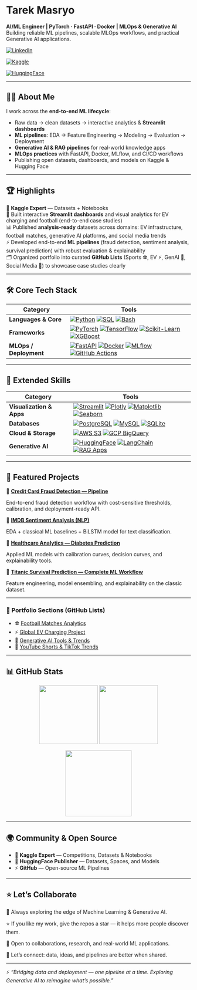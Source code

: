 # Tarek Masryo  

**AI/ML Engineer | PyTorch · FastAPI · Docker | MLOps & Generative AI**  
Building reliable ML pipelines, scalable MLOps workflows, and practical Generative AI applications.  

[![LinkedIn](https://img.shields.io/badge/LinkedIn-Profile-0A66C2?logo=linkedin&logoColor=white&style=for-the-badge)](https://www.linkedin.com/in/tarek-elmasry-4bb252263/)

[![Kaggle](https://img.shields.io/badge/Kaggle-Expert-20BEFF?logo=kaggle&logoColor=white&style=for-the-badge)](https://www.kaggle.com/tarekmasryo)

[![HuggingFace](https://img.shields.io/badge/HuggingFace-Spaces-FFD21E?logo=huggingface&logoColor=000000&style=for-the-badge)](https://huggingface.co/TarekMasryo)


---

## 🧑‍💻 About Me  

I work across the **end-to-end ML lifecycle**:  
- Raw data → clean datasets → interactive analytics & **Streamlit dashboards**  
- **ML pipelines**: EDA → Feature Engineering → Modeling → Evaluation → Deployment  
- **Generative AI & RAG pipelines** for real-world knowledge apps  
- **MLOps practices** with FastAPI, Docker, MLflow, and CI/CD workflows  
- Publishing open datasets, dashboards, and models on Kaggle & Hugging Face  

---

## 🏆 Highlights  

🏅 **Kaggle Expert** — Datasets + Notebooks  
🚀 Built interactive **Streamlit dashboards** and visual analytics for EV charging and football (end-to-end case studies)  
📊 Published **analysis-ready** datasets across domains: EV infrastructure, football matches, generative AI platforms, and social media trends  
⚡ Developed end-to-end **ML pipelines** (fraud detection, sentiment analysis, survival prediction) with robust evaluation & explainability  
🗂️ Organized portfolio into curated **GitHub Lists** (Sports ⚽, EV ⚡, GenAI 🤖, Social Media 📱) to showcase case studies clearly  

---

## 🛠️ Core Tech Stack  

| **Category** | **Tools** |
|--------------|-----------|
| **Languages & Core** | [![Python](https://img.shields.io/badge/Python-3776AB?logo=python&logoColor=white)](https://www.python.org/) [![SQL](https://img.shields.io/badge/SQL-336791?logo=postgresql&logoColor=white)](https://www.postgresql.org/) [![Bash](https://img.shields.io/badge/Bash-121011?logo=gnu-bash&logoColor=white)](https://www.gnu.org/software/bash/) |
| **Frameworks** | [![PyTorch](https://img.shields.io/badge/PyTorch-EE4C2C?logo=pytorch&logoColor=white)](https://pytorch.org/) [![TensorFlow](https://img.shields.io/badge/TensorFlow-FF6F00?logo=tensorflow&logoColor=white)](https://www.tensorflow.org/) [![Scikit-Learn](https://img.shields.io/badge/Scikit--Learn-F7931E?logo=scikit-learn&logoColor=white)](https://scikit-learn.org/stable/) [![XGBoost](https://img.shields.io/badge/XGBoost-EB5B29?logo=xgboost&logoColor=white)](https://xgboost.ai/) |
| **MLOps / Deployment** | [![FastAPI](https://img.shields.io/badge/FastAPI-009688?logo=fastapi&logoColor=white)](https://fastapi.tiangolo.com/) [![Docker](https://img.shields.io/badge/Docker-2496ED?logo=docker&logoColor=white)](https://www.docker.com/) [![MLflow](https://img.shields.io/badge/MLflow-0194E2?logo=mlflow&logoColor=white)](https://mlflow.org/) [![GitHub Actions](https://img.shields.io/badge/GitHub%20Actions-2088FF?logo=githubactions&logoColor=white)](https://docs.github.com/en/actions) |

---

## 🔧 Extended Skills  

| **Category** | **Tools** |
|--------------|-----------|
| **Visualization & Apps** | [![Streamlit](https://img.shields.io/badge/Streamlit-FF4B4B?logo=streamlit&logoColor=white)](https://streamlit.io/) [![Plotly](https://img.shields.io/badge/Plotly-3F4F75?logo=plotly&logoColor=white)](https://plotly.com/) [![Matplotlib](https://img.shields.io/badge/Matplotlib-005C5C?logo=python&logoColor=white)](https://matplotlib.org/) [![Seaborn](https://img.shields.io/badge/Seaborn-6A5ACD?logo=python&logoColor=white)](https://seaborn.pydata.org/) |
| **Databases** | [![PostgreSQL](https://img.shields.io/badge/PostgreSQL-336791?logo=postgresql&logoColor=white)](https://www.postgresql.org/) [![MySQL](https://img.shields.io/badge/MySQL-4479A1?logo=mysql&logoColor=white)](https://www.mysql.com/) [![SQLite](https://img.shields.io/badge/SQLite-003B57?logo=sqlite&logoColor=white)](https://www.sqlite.org/) |
| **Cloud & Storage** | [![AWS S3](https://img.shields.io/badge/AWS%20S3-FF9900?logo=amazonaws&logoColor=white)](https://aws.amazon.com/s3/) [![GCP BigQuery](https://img.shields.io/badge/BigQuery-4285F4?logo=googlecloud&logoColor=white)](https://cloud.google.com/bigquery) |
| **Generative AI** | [![HuggingFace](https://img.shields.io/badge/HuggingFace-FECA57?logo=huggingface&logoColor=black)](https://huggingface.co/TarekMasryo) [![LangChain](https://img.shields.io/badge/LangChain-2E86C1?logo=chainlink&logoColor=white)](https://www.langchain.com/) [![RAG Apps](https://img.shields.io/badge/RAG%20Apps-800080?logo=openai&logoColor=white)](https://huggingface.co/spaces/TarekMasryo/RAG-Prototype) |


---

## 📌 Featured Projects  

🔹 [**Credit Card Fraud Detection — Pipeline**](https://github.com/tarekmasryo/Credit-Card-Fraud-Detection-A-Pipeline-Journey)

End-to-end fraud detection workflow with cost-sensitive thresholds, calibration, and deployment-ready API.  

🔹 [**IMDB Sentiment Analysis (NLP)**](https://github.com/tarekmasryo/imdb-sentiment-bilstm)

EDA + classical ML baselines + BiLSTM model for text classification.  

🔹 [**Healthcare Analytics — Diabetes Prediction**](https://github.com/tarekmasryo/Pima-Indians-Diabetes-Prediction-)  

Applied ML models with calibration curves, decision curves, and explainability tools.  

🔹 [**Titanic Survival Prediction — Complete ML Workflow**](https://github.com/tarekmasryo/titanic-ml-workflow)  

Feature engineering, model ensembling, and explainability on the classic dataset.  

---

### 📂 Portfolio Sections (GitHub Lists)  
- ⚽ [Football Matches Analytics](https://github.com/stars/tarekmasryo/lists/football-matches-analytics)  
- ⚡ [Global EV Charging Project](https://github.com/stars/tarekmasryo/lists/global-ev-charging-project)  
- 🤖 [Generative AI Tools & Trends](https://github.com/stars/tarekmasryo/lists/generative-ai-tools-trends)  
- 📱 [YouTube Shorts & TikTok Trends](https://github.com/stars/tarekmasryo/lists/youtube-shorts-tiktok-trends)  

---

## 📊 GitHub Stats  

<p align="center">
  <img src="https://github-readme-stats.vercel.app/api?username=tarekmasryo&show_icons=true&theme=radical" height="160"/>
  <img src="https://github-readme-stats.vercel.app/api/top-langs/?username=tarekmasryo&layout=compact&theme=radical" height="160"/>
</p>

<p align="center">
  <img src="https://streak-stats.demolab.com?user=tarekmasryo&theme=radical" height="180"/>
</p>

---

## 🌍 Community & Open Source  

- 🏅 **Kaggle Expert** — Competitions, Datasets & Notebooks  
- 🚀 **HuggingFace Publisher** — Datasets, Spaces, and Models  
- ⚡ **GitHub** — Open-source ML Pipelines  


---

## ⭐ Let’s Collaborate  

🚀 Always exploring the edge of Machine Learning & Generative AI.  

⭐ If you like my work, give the repos a star — it helps more people discover them.  

🤝 Open to collaborations, research, and real-world ML applications.  

📩 Let’s connect: data, ideas, and pipelines are better when shared.  

---

⚡ *“Bridging data and deployment — one pipeline at a time. Exploring Generative AI to reimagine what’s possible.”*  
